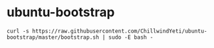 # ubuntu-bootstrap
    curl -s https://raw.githubusercontent.com/ChillwindYeti/ubuntu-bootstrap/master/bootstrap.sh | sudo -E bash -
